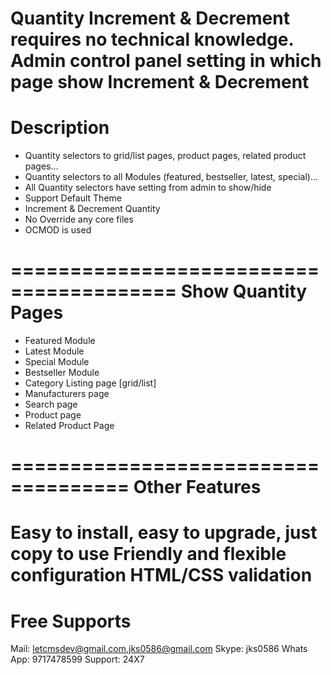 Quantity Increment & Decrement requires no technical knowledge. Admin control panel setting in which page show Increment & Decrement
========================================
Description
========================================
- Quantity selectors to grid/list pages, product pages, related product pages...
- Quantity selectors to all Modules (featured, bestseller, latest, special)...
- All Quantity selectors have setting from admin to show/hide
- Support Default Theme
- Increment & Decrement Quantity
- No Override any core files
- OCMOD is used

========================================
Show Quantity Pages
========================================
- Featured Module
- Latest Module
- Special Module
- Bestseller Module
- Category Listing page [grid/list]
- Manufacturers page
- Search page
- Product page
- Related Product Page

====================================
Other Features
====================================
Easy to install, easy to upgrade, just copy to use
Friendly and flexible configuration
HTML/CSS validation
=====================
Free Supports
=====================
Mail: letcmsdev@gmail.com,jks0586@gmail.com
Skype: jks0586
Whats App: 9717478599
Support: 24X7
